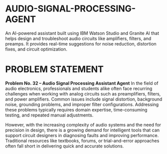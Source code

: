 # AUDIO-SIGNAL-PROCESSING-AGENT
An AI-powered assistant built using IBM Watson Studio and Granite AI that helps design and troubleshoot audio circuits like amplifiers, filters, and preamps. It provides real-time suggestions for noise reduction, distortion fixes, and circuit optimization. 
# PROBLEM STATEMENT
**Problem No. 32 – Audio Signal Processing Assistant Agent**
In the field of audio electronics, professionals and students alike often face recurring challenges when working with analog circuits such as preamplifiers, filters, and power amplifiers. Common issues include signal distortion, background noise, grounding problems, and improper filter configurations. Addressing these problems typically requires domain expertise, time-consuming testing, and repeated manual adjustments.

However, with the increasing complexity of audio systems and the need for precision in design, there is a growing demand for intelligent tools that can support circuit designers in diagnosing faults and improving performance. Traditional resources like textbooks, forums, or trial-and-error approaches often fall short in delivering quick and accurate solutions.
